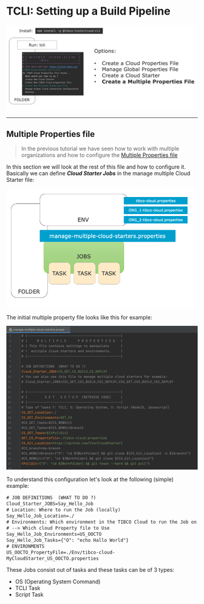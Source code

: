 # TCLI: Setting up a Build Pipeline

<p align="center">
    <img src="005_Multiple_Overview.png" width="1000" />
</p>

---
## Multiple Properties file
> In the previous tutorial we have seen how to work with multiple organizations and how to configure the [Multiple Properties file](./004_Multiple_Organizations.md)

In this section we will look at the rest of this file and how to configure it. Basically we can define ***Cloud Starter Jobs*** in the manage multiple Cloud Starter file:

<p align="center">
    <img src="005_Mfile_Jobs.png" width="1000" />
</p>

The initial multiple property file looks like this for example:

<p align="center">
    <img src="005_MProp_File.png" width="1000" />
</p>

To understand this configuration let's look at the following (simple) example:

```.properties
# JOB DEFINITIONS  (WHAT TO DO ?)
Cloud_Starter_JOBS=Say_Hello_Job
# Location: Where to run the Job (locally)
Say_Hello_Job_Location=./
# Environments: Which environment in the TIBCO Cloud to run the Job on
# --> Which cloud Property file to Use
Say_Hello_Job_Environments=US_OOCTO
Say_Hello_Job_Tasks={"O": "echo Hallo World"}
# ENVIRONMENTS
US_OOCTO_PropertyFile=./Env/tibco-cloud-MyCloudStarter_US_OOCTO.properties
```


These Jobs consist out of tasks and these tasks can be of 3 types:

- OS (Operating System Command)
- TCLI Task
- Script Task
